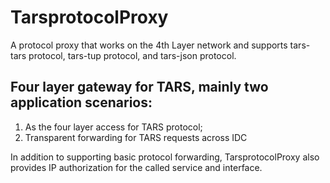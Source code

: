 # TarsprotocolProxy

A protocol proxy that works on the 4th Layer network and supports tars-tars protocol, tars-tup protocol, and tars-json protocol.

## Four layer gateway for TARS, mainly two application scenarios:
  1. As the four layer access for TARS protocol;
  2. Transparent forwarding for TARS requests across IDC

In addition to supporting basic protocol forwarding, TarsprotocolProxy also provides IP authorization for the called service and interface.
